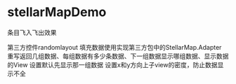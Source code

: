 # stellarMapDemo
条目飞入飞出效果

第三方控件randomlayout
填充数据使用实现第三方包中的StellarMap.Adapter
重写返回几组数据、每组数据有多少条数据、下一组数据显示哪组数据、显示数据的View
设置默认先显示那一组数据
设置x和y方向上子view的密度，防止数据显示不全
